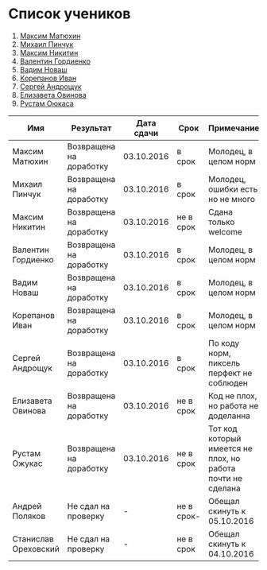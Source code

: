 # Список учеников
1. [Максим Матюхин](students/Matyhin.md) 
2. [Михаил Пинчук](students/Pinchuk.md) 
3. [Максим Никитин](students/Nikitin.md) 
4. [Валентин Гордиенко](students/Gordienko.md) 
5. [Вадим Новаш](students/Novash.md)
6. [Корепанов Иван](students/Korepanov.md)
7. [Сергей Андрощук](students/Androshyk.md)
8. [Елизавета Овинова](students/Ovinova.md)
9. [Рустам Оюкаса](students/Ojukas.md)


| Имя  | Результат  | Дата сдачи   |  Срок | Примечание |
|---|---|---|---|---|
| Максим Матюхин  | Возвращена на доработку  | 03.10.2016  | в срок  | Молодец, в целом норм  |
| Михаил Пинчук  | Возвращена на доработку    |  03.10.2016  | в срок   | Молодец, ошибки есть но не много
| Максим Никитин  | Возвращена на доработку  | 03.10.2016   | не в срок  | Сдана только welcome |
| Валентин Гордиенко  | Возвращена на доработку  | 03.10.2016   |  в срок  | Молодец, в целом норм
| Вадим Новаш  | Возвращена на доработку  | 03.10.2016   |  в срок  | Молодец, в целом норм
| Корепанов Иван | Возвращена на доработку  | 03.10.2016   |  в срок  | Молодец, в целом норм
| Сергей Андрощук | Возвращена на доработку  | 03.10.2016   |  в срок  | По коду норм, пиксель перфект не соблюден 
| Елизавета Овинова | Возвращена на доработку  | 03.10.2016   |  не в срок  | Код не плох, но работа не доделанна   
| Рустам Ожукас | Возвращена на доработку  | 03.10.2016   |  не в срок  | Тот код который имеется не плох, но работа почти не сделана 
| Андрей Поляков | Не сдал на проверку  | - |  не в срок-  | Обещал скинуть к 05.10.2016
| Станислав Ореховский| Не сдал на проверку  | - |  не в срок | Обещал скинуть к 04.10.2016
